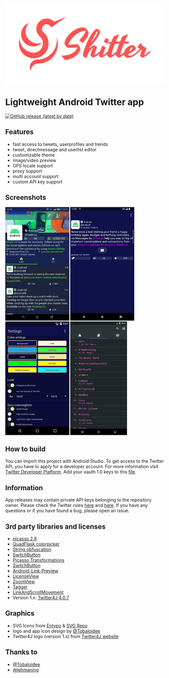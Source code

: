 <p align="center"><img src="/logo/logotype-horizontal.png"></p>

# Lightweight Android Twitter app

<!-- please change the hardcoded links to match your repository name -->
[![GitHub release (latest by date)](https://img.shields.io/github/v/release/nuclearfog/shitter)](../../releases/latest/download/SH1TT3R.apk)


## Features

- fast access to tweets, userprofiles and trends
- tweet, directmessage and userlist editor
- customizable theme
- image/video preview
- GPS locale support
- proxy support
- multi account support
- custom API key support


## Screenshots

<img src="/images/shitter_1.jpg" height="360"/> <img src="/images/shitter_2.jpg" height="360"/> <img src="/images/shitter_3.jpg" height="360"/> <img src="/images/shitter_4.jpg" height="360"/>


## How to build

You can import this project with Android Studio. To get access to the Twitter API, you have to apply for a developer account. For more information visit <a href="https://developer.twitter.com/en/docs/twitter-api/getting-started/getting-access-to-the-twitter-api">Twitter Developer Platform</a>. Add your oauth 1.0 keys to this [file](app/src/main/java/org/nuclearfog/twidda/backend/utils/Tokens.java).



## Information

App releases may contain private API keys belonging to the repository owner. Please check the Twitter rules <a href="https://support.twitter.com/articles/18311-the-twitter-rules">here</a> and <a href="https://help.twitter.com/rules-and-policies/twitter-api">here</a>.
If you have any questions or if you have found a bug, please open an issue.


## 3rd party libraries and licenses
- <a href="https://github.com/square/picasso">picasso 2.8</a>
- <a href="https://github.com/QuadFlask/colorpicker">QuadFlask colorpicker</a>
- <a href="https://github.com/MichaelRocks/paranoid">String obfuscation</a>
- <a href="https://github.com/kyleduo/SwitchButton">SwitchButton</a>
- <a href="https://github.com/open-android/Picasso-transformations">Picasso Transformations</a>
- <a href="https://github.com/kyleduo/SwitchButton">SwitchButton</a>
- <a href="https://github.com/LeonardoCardoso/Android-Link-Preview">Android-Link-Preview</a>
- <a href="https://github.com/LarsWerkman/LicenseView">LicenseView</a>
- <a href="https://github.com/nuclearfog/ZoomView">ZoomView</a>
- <a href="https://github.com/nuclearfog/Tagger">Tagger</a>
- <a href="https://github.com/nuclearfog/LinkAndScrollMovement">LinkAndScrollMovement</a>
- Version 1.x: <a href="https://github.com/Twitter4J/Twitter4J">Twitter4J 4.0.7</a>

## Graphics
- SVG Icons from <a href="http://www.entypo.com">Entypo</a> & <a href="https://www.svgrepo.com">SVG Repo</a>
- logo and app icon design by <a href="https://github.com/Tobaloidee">@Tobaloidee</a>
- Twitter4J logo (version 1.x) from <a href="https://twitter4j.org/en/powered-by.html">Twitter4J website</a>

## Thanks to
- <a href="https://github.com/Tobaloidee">@Tobaloidee</a>
- <a href="https://github.com/lehmaning">@lehmaning</a>

